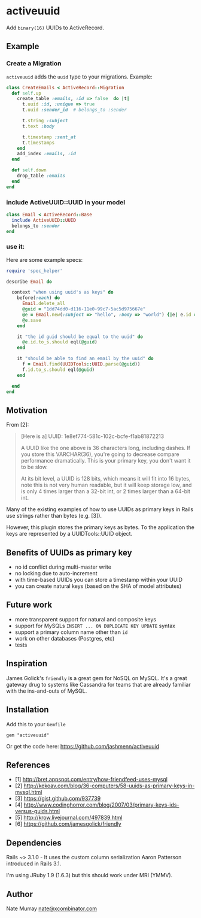 # activeuuid

Add `binary(16)` UUIDs to ActiveRecord. 

## Example

### Create a Migration

`activeuuid` adds the `uuid` type to your migrations. Example:

```ruby
class CreateEmails < ActiveRecord::Migration
  def self.up
    create_table :emails, :id => false  do |t|
      t.uuid :id, :unique => true
      t.uuid :sender_id  # belongs_to :sender

      t.string :subject
      t.text :body

      t.timestamp :sent_at
      t.timestamps
    end
    add_index :emails, :id
  end

  def self.down
    drop_table :emails
  end
end
```

### include ActiveUUID::UUID in your model

```ruby
class Email < ActiveRecord::Base
  include ActiveUUID::UUID
  belongs_to :sender
end
```

### use it:
Here are some example specs:

```ruby
require 'spec_helper'

describe Email do

  context "when using uuid's as keys" do
    before(:each) do
      Email.delete_all
      @guid = "1dd74dd0-d116-11e0-99c7-5ac5d975667e"
      @e = Email.new(:subject => "hello", :body => "world") {|e| e.id = UUIDTools::UUID.parse(@guid) }
      @e.save
    end

    it "the id guid should be equal to the uuid" do
      @e.id.to_s.should eql(@guid)
    end

    it "should be able to find an email by the uuid" do
      f = Email.find(UUIDTools::UUID.parse(@guid))
      f.id.to_s.should eql(@guid)
    end

  end
end
```

## Motivation

From [2]:

> [Here is a] UUID:  1e8ef774-581c-102c-bcfe-f1ab81872213
> 
> A UUID like the one above is 36 characters long, including dashes.  If you store this VARCHAR(36), you're going to decrease compare performance dramatically.  This is your primary key, you don't want it to be slow.
> 
> At its bit level, a UUID is 128 bits, which means it will fit into
> 16 bytes, note this is not very human readable, but it will keep
> storage low, and is only 4 times larger than a 32-bit int, or 2
> times larger than a 64-bit int.

Many of the existing examples of how to use UUIDs as primary keys
in Rails use strings rather than bytes (e.g. [3]).

However, this plugin stores the primary keys as bytes. To the
application the keys are represented by a UUIDTools::UUID object.

## Benefits of UUIDs as primary key

* no id conflict during multi-master write
* no locking due to auto-increment
* with time-based UUIDs you can store a timestamp within your UUID
* you can create natural keys (based on the SHA of model attributes)

## Future work
* more transparent support for natural and composite keys
* support for MySQLs `INSERT ... ON DUPLICATE KEY UPDATE` syntax
* support a primary column name other than `id`
* work on other databases (Postgres, etc)
* tests

## Inspiration 
James Golick's `friendly` is a great gem for NoSQL on MySQL. It's
a great gateway drug to systems like Cassandra for teams that are
already familiar with the ins-and-outs of MySQL.

## Installation

Add this to your `Gemfile`

    gem "activeuuid"

Or get the code here: https://github.com/jashmenn/activeuuid

## References
* [1] http://bret.appspot.com/entry/how-friendfeed-uses-mysql
* [2] http://kekoav.com/blog/36-computers/58-uuids-as-primary-keys-in-mysql.html 
* [3] https://gist.github.com/937739
* [4] http://www.codinghorror.com/blog/2007/03/primary-keys-ids-versus-guids.html
* [5] http://krow.livejournal.com/497839.html
* [6] https://github.com/jamesgolick/friendly

## Dependencies
Rails ~> 3.1.0 - It uses the custom column serialization Aaron
Patterson introduced in Rails 3.1.

I'm using JRuby 1.9 (1.6.3) but this should work under MRI (YMMV).

## Author
Nate Murray <nate@xcombinator.com>
